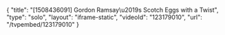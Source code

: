 {
    "title": "[1508436091] Gordon Ramsay\u2019s Scotch Eggs with a Twist",
    "type": "solo",
    "layout": "iframe-static",
    "videoId": "123179010",
    "url": "\/tvpembed\/123179010"
}